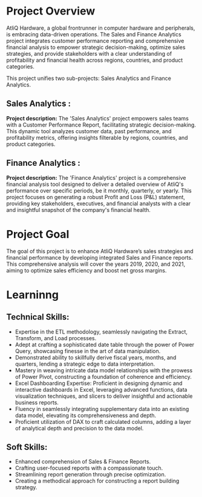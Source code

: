 # Project Overview

AtliQ Hardware, a global frontrunner in computer hardware and peripherals, is embracing data-driven operations.
The Sales and Finance Analytics project integrates customer performance reporting and comprehensive financial analysis to empower strategic decision-making, optimize sales strategies, and provide stakeholders with a clear understanding of profitability and financial health across regions, countries, and product categories.

This project unifies two sub-projects: Sales Analytics and Finance Analytics.

## Sales Analytics :

**Project description:** The 'Sales Analytics' project empowers sales teams with a Customer Performance Report, facilitating strategic decision-making. This dynamic tool analyzes customer data, past performance, and profitability metrics, offering insights filterable by regions, countries, and product categories.


## Finance Analytics :

**Project description:** The 'Finance Analytics' project is a comprehensive financial analysis tool designed to deliver a detailed overview of AtliQ's performance over specific periods, be it monthly, quarterly, or yearly. This project focuses on generating a robust Profit and Loss (P&L) statement, providing key stakeholders, executives, and financial analysts with a clear and insightful snapshot of the company's financial health.



# Project Goal

The goal of this project is to enhance AtliQ Hardware’s sales strategies and financial performance by developing integrated Sales and Finance reports. This comprehensive analysis will cover the years 2019, 2020, and 2021, aiming to optimize sales efficiency and boost net gross margins.


# Learninng

## Technical Skills:
- 	Expertise in the ETL methodology, seamlessly navigating the Extract, Transform, and Load processes.
- 	Adept at crafting a sophisticated date table through the power of Power Query, showcasing finesse in the art of data manipulation.
- 	Demonstrated ability to skillfully derive fiscal years, months, and quarters, lending a strategic edge to data interpretation.
- 	Mastery in weaving intricate data model relationships with the prowess of Power Pivot, constructing a foundation of coherence and efficiency.
- 	Excel Dashboarding Expertise: Proficient in designing dynamic and interactive dashboards in Excel, leveraging advanced functions, data visualization techniques, and slicers to deliver insightful and actionable business reports.
- 	Fluency in seamlessly integrating supplementary data into an existing data model, elevating its comprehensiveness and depth.
- 	Proficient utilization of DAX to craft calculated columns, adding a layer of analytical depth and precision to the data model. 	

## Soft Skills:
- 	Enhanced comprehension of Sales & Finance Reports.
- 	Crafting user-focused reports with a compassionate touch.
- 	Streamlining report generation through precise optimization.
- 	Creating a methodical approach for constructing a report building strategy.
